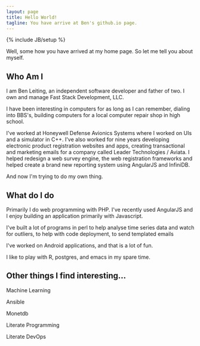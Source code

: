 ```yaml
---
layout: page
title: Hello World!
tagline: You have arrive at Ben's github.io page.
---
```

{% include JB/setup %}

Well, some how you have arrived at my home page.  So let me tell you about myself.

## Who Am I

I am Ben Leiting, an independent software developer and father of two.  I own
and manage Fast Stack Development, LLC.

I have been interesting in computers for as long as I can remember, dialing into
BBS's, building computers for a local computer repair shop in high school.

I've worked at Honeywell Defense Avionics Systems where I worked on UIs and a
simulator in C++.  I've also worked for nine years developing electronic product
registration websites and apps, creating transactional and marketing emails for
a company called Leader Technologies / Aviata.  I helped redesign a web survey
engine, the web registration frameworks and helped create a brand new reporting
system using AngularJS and InfiniDB.

And now I'm trying to do my own thing.

## What do I do

Primarily I do web programming with PHP.  I've recently used AngularJS and I
enjoy building an application primarily with Javascript.

I've built a lot of programs in perl to help analyse time series data and watch
for outliers, to help with code deployment, to send templated emails

I've worked on Android applications, and that is a lot of fun.

I like to play with R, postgres, and emacs in my spare time.

## Other things I find interesting...

Machine Learning

Ansible

Monetdb

Literate Programming

Literate DevOps


